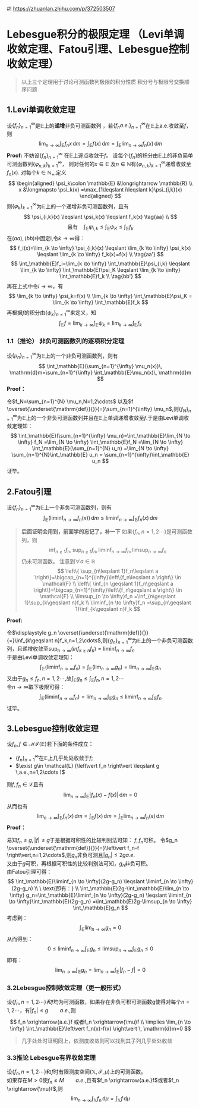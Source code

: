 #! https://zhuanlan.zhihu.com/p/372503507
# Lebesgue积分的极限定理 （Levi单调收敛定理、Fatou引理、Lebesgue控制收敛定理）
> 以上三个定理用于讨论可测函数列极限的积分性质
> 积分号与极限号交换顺序问题
## 1.Levi单调收敛定理
设$\left\{ f_n \right\}_{n=1}^{\infty}$是$\mathbb{E}$上的**递增**非负可测函数列 ，若$\left\{ f_n a.e.\right\}_{n=1}^{\infty}$在$\mathbb{E}$上a.e.收敛至$f$，则 
$$
\lim_{n \to \infty} \int_\mathbb{E}f_{n}x \, \mathrm{d}m=\int_\mathbb{E}f(x)\, \mathrm{d}m=\int_\mathbb{E}\lim_{n \to \infty} f_{n}(x)\, \mathrm{d}m
$$
**Proof:**
不妨设$\left\{ f_n \right\}_{n=1}^{\infty}$ 在$\mathbb{E}$上逐点收敛于$f$。
设每个$\left\{ f_n \right\}$的积分由$\mathbb{E}$上的非负简单可测函数列$\left\{\varphi_{n,k}\right\}_{k=1}^{\infty}$，
则对任何的$x\in\mathbb{E}\ \text{及}n\in \mathbb{N}$有$\left\{\varphi_{n,k}\right\}_{k=1}^{\infty}$递增收敛至$f_n(x)$.
对每个$k\in \mathbb{N}_{+}$,定义
$$
    \begin{aligned}
        \psi_k\colon \mathbb{E} &\longrightarrow \mathbb{R} \\
                 x &\longmapsto \psi_k(x) =\max_{1\leqslant i\leqslant k}\psi_{i,k}(x) 
    \end{aligned}
$$
则$\left\{\varphi_{k}\right\}_{k=1}^{\infty}$为$\mathbb{E}$上的一个递增非负可测函数列，且有
$$
  \psi_{i,k}(x)  \leqslant \psi_k(x) \leqslant f_k(x)  \tag{aa} \\ 
$$
$$
\text{且有} \ \ \ \ \int_\mathbb{E}\psi_{i,k} \leqslant \int_\mathbb{E}\psi_K  \leqslant \int_\mathbb{E}f_k  \tag{bb}
$$
在$(aa),(bb)$中固定i,令$k\to \infty$得：
$$
f_i(x)=\lim_{k \to \infty} \psi_{i,k}(x)  \leqslant \lim_{k \to \infty} \psi_k(x) \leqslant \lim_{k \to \infty} f_k(x)=f(x) \\ \tag{aa'}  
$$
$$
\int_\mathbb{E}f_i=\lim_{k \to \infty} \int_\mathbb{E}\psi_{i,k} \leqslant \lim_{k \to \infty} \int_\mathbb{E}\psi_K  \leqslant \lim_{k \to \infty} \int_\mathbb{E}f_k \\ \tag{bb'}
$$
再在上式中令$i\to \infty$，有
$$
\lim_{k \to \infty} \psi_k=f(x) \\
 \lim_{k \to \infty} \int_\mathbb{E}\psi_K = \lim_{k \to \infty} \int_\mathbb{E}f_k 
$$
再根据$f$的积分由$\left\{ \psi_k \right\}_{n=1}^{\infty}$来定义，知
$$
\int_\mathbb{E}f=\lim_{k \to \infty} \int_\mathbb{E}\psi_k=\lim_{k \to \infty} \int_\mathbb{E}f_k
$$
### 1.1（推论） 非负可测函数列的逐项积分定理
设$\left\{ \mu_n \right\}_{n=1}^{\infty}$为$\mathbb{E}$上的一个非负可测函数列，则有
$$
\int_\mathbb{E}(\sum_{n=1}^{\infty} \mu_n(x))\, \mathrm{d}m=\sum_{n=1}^{\infty} \int_\mathbb{E}\mu_n(x)\, \mathrm{d}m
$$
**Proof：** 

令$f_N=\sum_{n=1}^{N} \mu_n,N=1,2\cdots$      以及$f \overset{\underset{\mathrm{def}}{}}{=}\sum_{n=1}^{\infty} \mu_n$,则$\left\{ f_N \right\}_{n=1}^{\infty}$为$\mathbb{E}$上的一个非负可测函数列并且在$\mathbb{E}$上单调递增收敛至$f$.于是由Levi单调收敛定理知：
$$
\int_\mathbb{E}(\sum_{n=1}^{\infty} \mu_n)=\int_\mathbb{E}\lim_{N \to \infty} f_N
=\lim_{N \to \infty} \int_\mathbb{E}f_N
=\lim_{N \to \infty} \int_\mathbb{E}(\sum_{n=1}^{N} u_n)
=\lim_{N \to \infty} \sum_{n=1}^{N}\int_\mathbb{E} u_n
= \sum_{n=1}^{\infty}\int_\mathbb{E} u_n
$$
证毕。
## 2.Fatou引理
设$\left\{ f_n \right\}_{n=1}^{\infty}$为$\mathbb{E}$上一个非负可测函数列，则有
$$
\int_\mathbb{E}(\liminf_{n \to \infty}f_n(x) )\, \mathrm{d}m
\leqslant \liminf_{n \to \infty}  \int_\mathbb{E}f_n(x)\, \mathrm{d}m
$$
>**后面证明会用到，前面学的忘记了，补一下**
>如果$\left\{ f_n ,n=1,2\cdots \right\}$是可测函数列，则
$$
\inf_{n\geqslant 1}f_n ,
\sup_{n\geqslant 1}f_n,
\liminf_{n \to \infty}f_n,
\limsup_{n \to \infty} f_n
$$
>仍未可测函数。 
>注意到$\forall a \in \mathbb{R}$ 
$$
\left\{ \sup_{n\leqslant  1}f_n\leqslant  a \right\}=\bigcap_{n=1}^{\infty}\left\{f_n\leqslant  a  \right\} \in \mathcal{F} \\
\left\{ \inf_{n \geqslant  1}f_n\geqslant   a \right\}=\bigcap_{n=1}^{\infty}\left\{f_n\geqslant  a  \right\} \in \mathcal{F} \\
\limsup_{n \to \infty}f_n =\inf_{n\geqslant 1}\sup_{k\geqslant n}f_k \\ 
\liminf_{n \to \infty}f_n =\sup_{n\geqslant 1}\inf_{k\geqslant n}f_k
$$






**Proof:**

令$\displaystyle g_n \overset{\underset{\mathrm{def}}{}}{=}\inf_{k\geqslant n}f_k,n=1,2\cdots$,则$\left\{ g_n \right\}_{n=1}^{\infty}$为$\mathbb{E}$上的一个非负可测函数列，且递增收敛至$\displaystyle \sup_{n\to \infty}(inf_{k\geqslant n}f_k)=\liminf_{n \to \infty} f_n$   
于是由Levi单调收敛定理知：  
$$
\int_\mathbb{E}(\liminf_{n \to \infty} f_n)
=\int_\mathbb{E}(\lim_{n \to \infty} g_n)
=\lim_{n \to \infty} \int_\mathbb{E}g_n
$$
又由于$g_n\leqslant f_n,n=1,2\cdots$,故$\int_\mathbb{E}g_n\leqslant \int_\mathbb{E}f_n,n=1,2\cdots$  
令$n\to \infty$取下极限可得：
$$
\int_\mathbb{E}(\liminf_{n \to \infty} f_n)=\lim_{n \to \infty}\int_\mathbb{E}g_n\leqslant \liminf_{n \to \infty} \int_\mathbb{E}f_n 
$$
证毕。

## 3.Lebesgue控制收敛定理
设$f_n,f\in \mathcal{MF}(\mathbb{E})$若下面的条件成立：
+ $\{f_n\}_{n=1}^{\infty}$在$\mathbb{E}$上几乎处处收敛于$f$;
+ $\exist g\in \mathcal{L} (\left\vert f_n \right\vert \leqslant g  \,a.e.,n=1,2\cdots )$  

则$f,f_n \in \mathcal{L}$且有
$$
\lim_{n \to \infty} \int_\mathbb{E}\left\vert f_n(x)-f(x) \right\vert \, \mathrm{d}m=0
$$
从而也有
$$
\lim_{n \to \infty} \int_\mathbb{E}f_n(x)\, \mathrm{d}m
=\int_\mathbb{E}f(x)\, \mathrm{d}m
=\int_\mathbb{E}\lim_{n \to \infty} f_n(x)\, \mathrm{d}m
$$
**Proof：**  

易知$f_n\leqslant g ,\left\vert f \right\vert\leqslant g$于是根据可积性的比较判别法可知： $f,f_n$可积。
令$g_n \overset{\underset{\mathrm{def}}{}}{=}\left\vert f_n-f \right\vert,n=1,2\cdots$,则$g_n$非负可测且$\left\vert g_n \right\vert \leqslant 2g a.e.$   
又由于$g$可积，再根据可积性的比较判别法可知，$g_n$非负可积。  
由Fatou引理可得：
$$
\int_\mathbb{E}\liminf_{n \to \infty}(2g-g_n)
\leqslant \liminf_{n \to \infty}(2g-g_n)  \\
\ \text{即有：} \\ 
\int_\mathbb{E}2g-\int_\mathbb{E}\lim_{n \to \infty} g_n=\int_\mathbb{E}\liminf_{n \to \infty}(2g-g_n)
\leqslant \liminf_{n \to \infty}\int_\mathbb{E}(2g-g_n)  
=\int_\mathbb{E}2g-\limsup_{n \to \infty} \int_\mathbb{E}g_n
$$
考虑到：  
$$
\int_\mathbb{E}\lim_{n \to \infty} g_n=0
$$
从而得到： 
$$
0\leqslant \liminf_{n \to \infty} \int_\mathbb{E}g_n
\leqslant \limsup_{n \to \infty} \int_\mathbb{E}g_n
\leqslant 0
$$
即有：  
$$
\lim_{n \to \infty} \int_\mathbb{E}g_n=\lim_{n \to \infty} \int_\mathbb{E}\left\vert f_n-f \right\vert=0 
$$

### 3.2Lebesgue控制收敛定理（更一般形式）
设$\left\{ f_n,n=1,2\cdots \right\}和f$均为可测函数，如果存在非负可积可测函数g使得对每个$n=1,2\cdots$，有$\left\vert f_n \right\vert \leqslant g  \qquad a.e.$,则
$$
f_n \xrightarrow{a.e.}f 或者f_n \xrightarrow{\mu}f \\ \implies  \lim_{n \to \infty} \int_\mathbb{E}\left\vert f_n(x)-f(x) \right\vert \, \mathrm{d}m=0 
$$
>几乎处处时证明同上，依测度收敛则可以找到其子列几乎处处收敛

### 3.3推论 Lebesgue有界收敛定理
设$\left\{ f_n,n=1,2\cdots \right\}$和$f$时有限测度空间$(\mathbb{X},\mathcal{F},\mu)$上的可测函数。  
如果存在$M>0$使$f_n\leqslant M\qquad a.e.$,且有$f_n \xrightarrow{a.e.}f$或者$f_n \xrightarrow{\mu}f$,则
$$
\lim_{n\to \infty}\int_\mathbb{X} f_n\, \mathrm{d} \mu=\int_\mathbb{X}f\, \mathrm{d}\mu
$$
